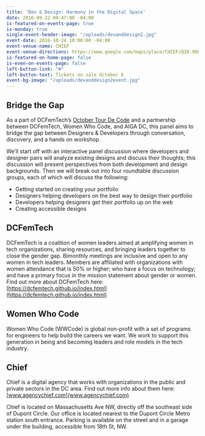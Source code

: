 ```yaml
---
title: 'Dev & Design: Harmony in the Digital Space'
date: 2016-09-22 00:47:00 -04:00
is-featured-on-events-page: true
is-monday: true
single-event-header-image: "/uploads/devanddesign2.jpg"
event-date: 2016-10-24 18:00:00 -04:00
event-venue-name: CHIEF
event-venue-directions: https://www.google.com/maps/place/CHIEF/@38.9089576,-77.0443892,17z/data=!3m1!4b1!4m5!3m4!1s0x89b7b7b83b507b8b:0xb3dfd1d1f168108!8m2!3d38.9089576!4d-77.0422005
is-featured-on-home-page: false
is-even-on-events-page: false
left-button-link: "#"
left-button-text: Tickets on sale October 6
event-bg-image: "/uploads/devanddesign2event.jpg"
---
```


## Bridge the Gap

As a part of DCFemTech’s [October Tour De Code](http://dcfemtech.github.io/tourdecode) and a partnership between DCFemTech, Women Who Code, and AIGA DC, this panel aims to bridge the gap between Designers & Developers through conversation, discovery, and a hands on workshop. 

We’ll start off with an interactive panel discussion where developers and designer pairs will analyze existing designs and discuss their thoughts; this discussion will present perspectives from both development and design backgrounds. Then we will break out into four roundtable discussion groups, each of which will discuss the following:

* Getting started on creating your portfolio 
* Designers helping developers on the best way to design their portfolio 
* Developers helping designers get their portfolio up on the web 
* Creating accessible designs

## DCFemTech

DCFemTech is a coalition of women leaders aimed at amplifying women in tech organizations, sharing resources, and bringing leaders together to close the gender gap. Bimonthly meetings are inclusive and open to any women in tech leaders. Members are affiliated with organizations with women attendance that is 50% or higher; who have a focus on technology; and have a primary focus in the mission statement about gender or women. Find out more about DCFemTech here: [https://dcfemtech.github.io/index.html](https://dcfemtech.github.io/index.html) 

## Women Who Code

Women Who Code (WWCode) is global non-profit with a set of programs for engineers to help build the careers we want. We work to support this generation in being and becoming leaders and role models in the tech industry.

## Chief

Chief is a digital agency that works with organizations in the public and private sectors in the DC area. Find out more info about them here: 
[www.agencychief.com](www.agencychief.com) 

Chief is located on Massachusetts Ave NW, directly off the southeast side of Dupont Circle. Our office is located nearest to the Dupont Circle Metro station south entrance. Parking is available on the street and in a garage under the building, accessible from 18th St, NW. 
